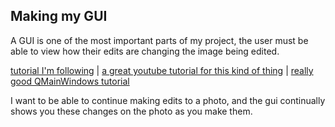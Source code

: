 ## Making my GUI

A GUI is one of the most important parts of my project, the user must be able to view how their edits are changing
 the image being edited.

[tutorial I'm following](https://towardsdev.com/create-a-simple-gui-image-processor-with-pyqt6-and-opencv-1821e1463691) |
[a great youtube tutorial for this kind of thing](https://www.youtube.com/watch?v=4B3kYF5BhB4) | [really good QMainWindows tutorial](https://realpython.com/python-menus-toolbars/#creating-actions-for-python-menus-and-toolbars-in-pyqt)

I want to be able to continue making edits to a photo, and the gui continually shows you these changes on the photo
as you make them.
